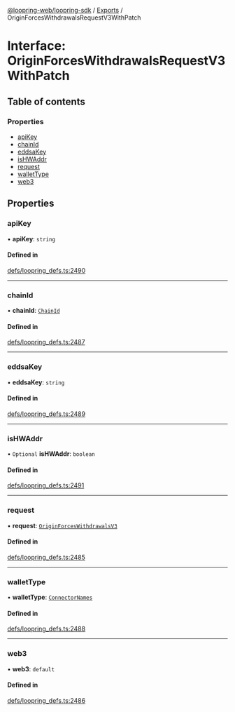 [@loopring-web/loopring-sdk](../README.md) / [Exports](../modules.md) / OriginForcesWithdrawalsRequestV3WithPatch

# Interface: OriginForcesWithdrawalsRequestV3WithPatch

## Table of contents

### Properties

- [apiKey](OriginForcesWithdrawalsRequestV3WithPatch.md#apikey)
- [chainId](OriginForcesWithdrawalsRequestV3WithPatch.md#chainid)
- [eddsaKey](OriginForcesWithdrawalsRequestV3WithPatch.md#eddsakey)
- [isHWAddr](OriginForcesWithdrawalsRequestV3WithPatch.md#ishwaddr)
- [request](OriginForcesWithdrawalsRequestV3WithPatch.md#request)
- [walletType](OriginForcesWithdrawalsRequestV3WithPatch.md#wallettype)
- [web3](OriginForcesWithdrawalsRequestV3WithPatch.md#web3)

## Properties

### apiKey

• **apiKey**: `string`

#### Defined in

[defs/loopring_defs.ts:2490](https://github.com/Loopring/loopring_sdk/blob/24fdf4c/src/defs/loopring_defs.ts#L2490)

___

### chainId

• **chainId**: [`ChainId`](../enums/ChainId.md)

#### Defined in

[defs/loopring_defs.ts:2487](https://github.com/Loopring/loopring_sdk/blob/24fdf4c/src/defs/loopring_defs.ts#L2487)

___

### eddsaKey

• **eddsaKey**: `string`

#### Defined in

[defs/loopring_defs.ts:2489](https://github.com/Loopring/loopring_sdk/blob/24fdf4c/src/defs/loopring_defs.ts#L2489)

___

### isHWAddr

• `Optional` **isHWAddr**: `boolean`

#### Defined in

[defs/loopring_defs.ts:2491](https://github.com/Loopring/loopring_sdk/blob/24fdf4c/src/defs/loopring_defs.ts#L2491)

___

### request

• **request**: [`OriginForcesWithdrawalsV3`](OriginForcesWithdrawalsV3.md)

#### Defined in

[defs/loopring_defs.ts:2485](https://github.com/Loopring/loopring_sdk/blob/24fdf4c/src/defs/loopring_defs.ts#L2485)

___

### walletType

• **walletType**: [`ConnectorNames`](../enums/ConnectorNames.md)

#### Defined in

[defs/loopring_defs.ts:2488](https://github.com/Loopring/loopring_sdk/blob/24fdf4c/src/defs/loopring_defs.ts#L2488)

___

### web3

• **web3**: `default`

#### Defined in

[defs/loopring_defs.ts:2486](https://github.com/Loopring/loopring_sdk/blob/24fdf4c/src/defs/loopring_defs.ts#L2486)
